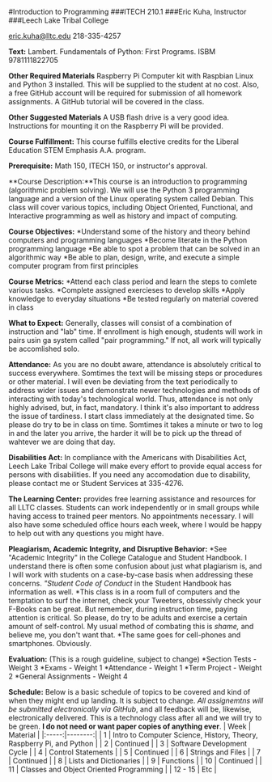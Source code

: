 #Introduction to Programming
###ITECH 210.1
###Eric Kuha, Instructor
###Leech Lake Tribal College

[eric.kuha@lltc.edu](mailto:eric.kuha@lltc.edu)
218-335-4257

**Text:** Lambert. Fundamentals of Python: First Programs. ISBM 9781111822705

**Other Required Materials** Raspberry Pi Computer kit with Raspbian Linux and Python 3 installed.  This will be supplied to the student at no cost. Also, a free GitHub account will be required for submission of all homework assignments.  A GitHub tutorial will be covered in the class.

**Other Suggested Materials** A USB flash drive is a very good idea.  Instructions for mounting it on the Raspberry Pi will be provided.

**Course Fulfillment:** This course fulfills elective credits for the Liberal Education STEM Emphasis A.A. program.

**Prerequisite:** Math 150, ITECH 150, or instructor's approval.

**Course Description:**This course is an introduction to programming (algorithmic problem solving). We will use the Python 3 programming language and a version of the Linux operating system called Debian.  This class will cover various topics, including Object Oriented, Functional, and Interactive programming as well as history and impact of computing.

**Course Objectives:**
*Understand some of the history and theory behind computers and programming languages
*Become literate in the Python programming language
*Be able to spot a problem that can be solved in an algorithmic way
*Be able to plan, design, write, and execute a simple computer program from first principles

**Course Metrics:**
*Attend each class period and learn the steps to comlete various tasks.
*Complete assigned exercieses to develop skills
*Apply knowledge to everyday situations
*Be tested regularly on material covered in class

**What to Expect:** Generally, classes will consist of a combination of instruction and "lab" time. If enrollment is high enough, students will work in pairs usin ga system called "pair programming." If not, all work will typically be accomlished solo.

**Attendance:** As you are no doubt aware, attendance is absolutely critical to success everywhere. Somtimes the text will be missing steps or procedures or other material. I will even be deviating from the text periodically to address wider issues and demonstrate newer technologies and methods of interacting with today's technological world. Thus, attendance is not only highly advised, but, in fact, mandatory. I think it's also important to address the issue of tardiness. I start class immediately at the designated time. So please do try to be in class on time. Somtimes it takes a minute or two to log in and the later you arrive, the harder it will be to pick up the thread of wahtever we are doing that day.

**Disabilities Act:** In compliance with the Americans with Disabilities Act, Leech Lake Tribal College will make every effort to provide equal access for persons with disabilities. If you need any accomodation due to disability, please contact me or Student Services at 335-4276.

**The Learning Center:** provides free learning assistance and resources for all LLTC classes. Students can work independently or in small groups while having access to trained peer mentors. No appointments necessary. I will also have some scheduled office hours each week, where I would be happy to help out with any questions you might have.

**Pleagiarism, Academic Integrity, and Disruptive Behavior:**
*See "Academic Integrity" in the College Catalogue and Student Handbook. I understand there is often some confusion about just what plagiarism is, and I will work with students on a case-by-case basis when addressing these concerns.
*"Student Code of Conduct* in the Student Handbook has information as well.
*This class is in a room full of computers and the temptation to surf the internet, check your Tweeters, obsessivly check your F-Books can be great.  But remember, during instruction time, paying attention is critical. So please, do try to be adults and exercise a certain amount of self-control.  My usual method of combating this is *shame,* and believe me, you don't want that.
*The same goes for cell-phones and smartphones. Obviously.

**Evaluation:** (This is a rough guideline, subject to change)
*Section Tests - Weight 3
*Exams - Weight 1
*Attendance - Weight 1
*Term Project - Weight 2
*General Assignments - Weight 4

**Schedule:** Below is a basic schedule of topics to be covered and kind of when they might end up landing. It is subject to change. *All assignemtns will be submitted electronically via GitHub*, and all feedback will be, likewise, electronically delivered. This is a technology class after all and we will try to be green. **I do not need or want paper copies of anything ever**.
| Week | Material |
|:-----:|--------:|
| 1 | Intro to Computer Science, History, Theory, Raspberry Pi, and Python |
| 2 | Continued |
| 3 | Software Development Cycle |
| 4 | Control Statements |
| 5 | Continued |
| 6 | Strings and Files |
| 7 | Continued |
| 8 | Lists and Dictionaries |
| 9 | Functions |
| 10 | Continued |
| 11 | Classes and Object Oriented Programming |
| 12 - 15 | Etc |
